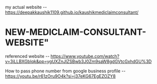 
my actual website -- https://deepakkaushik1109.github.io/kaushikmediclaimconsultant/
# NEW-MEDICLAIM-CONSULTANT-WEBSITE" 

referenced website -- https://www.youtube.com/watch?v=3iLLBXGblqk&pp=ygUXZnJlZSBwb3J0Zm9saW8gdGVtcGxhdGU%3D

How to pass phone number from google business profile -- https://youtu.be/r61zOru9O4k?si=j37eKG67EgEZOZY8
<br/>


